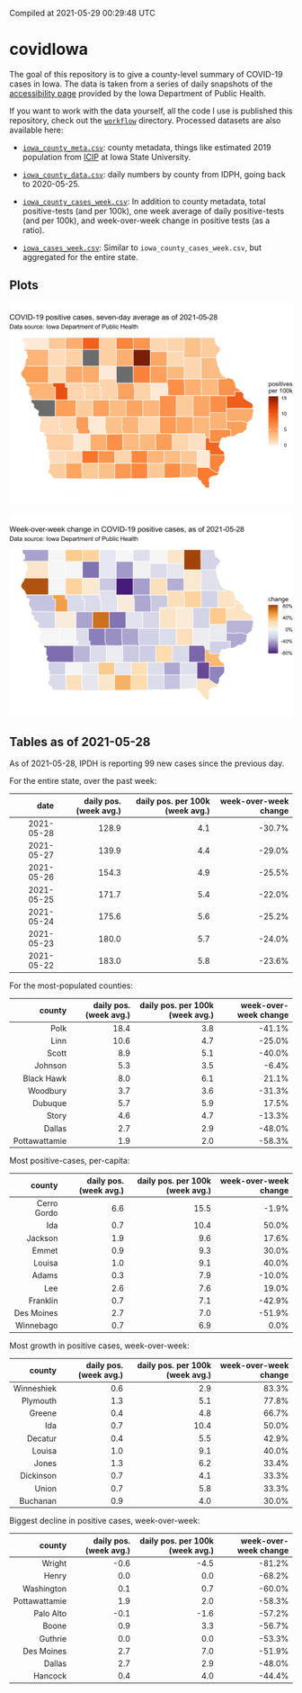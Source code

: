 Compiled at 2021-05-29 00:29:48 UTC

<!-- README.md is generated from README.Rmd. Please edit that file -->

# covidIowa

<!-- badges: start -->

<!-- badges: end -->

The goal of this repository is to give a county-level summary of
COVID-19 cases in Iowa. The data is taken from a series of daily
snapshots of the [accessibility
page](https://coronavirus.iowa.gov/pages/access) provided by the Iowa
Department of Public Health.

If you want to work with the data yourself, all the code I use is
published this repository, check out the [`workflow`](workflow)
directory. Processed datasets are also available here:

  - [`iowa_county_meta.csv`](https://raw.githubusercontent.com/ijlyttle/covidIowa/master/workflow/data/99-publish/iowa_county_meta.csv):
    county metadata, things like estimated 2019 population from
    [ICIP](https://www.icip.iastate.edu/tables/population/counties-estimates)
    at Iowa State University.

  - [`iowa_county_data.csv`](https://raw.githubusercontent.com/ijlyttle/covidIowa/master/workflow/data/99-publish/iowa_county_data.csv):
    daily numbers by county from IDPH, going back to 2020-05-25.

  - [`iowa_county_cases_week.csv`](https://raw.githubusercontent.com/ijlyttle/covidIowa/master/workflow/data/99-publish/iowa_county_data.csv):
    In addition to county metadata, total positive-tests (and per 100k),
    one week average of daily positive-tests (and per 100k), and
    week-over-week change in positive tests (as a ratio).

  - [`iowa_cases_week.csv`](https://raw.githubusercontent.com/ijlyttle/covidIowa/master/workflow/data/99-publish/iowa_cases_week.csv):
    Similar to `iowa_county_cases_week.csv`, but aggregated for the
    entire state.

## Plots

![](workflow/data/99-publish/iowa_cases.png)

![](workflow/data/99-publish/iowa_change.png)

## Tables as of 2021-05-28

As of 2021-05-28, IPDH is reporting 99 new cases since the previous day.

For the entire state, over the past week:

|       date | daily pos. (week avg.) | daily pos. per 100k (week avg.) | week-over-week change |
| ---------: | ---------------------: | ------------------------------: | --------------------: |
| 2021-05-28 |                  128.9 |                             4.1 |               \-30.7% |
| 2021-05-27 |                  139.9 |                             4.4 |               \-29.0% |
| 2021-05-26 |                  154.3 |                             4.9 |               \-25.5% |
| 2021-05-25 |                  171.7 |                             5.4 |               \-22.0% |
| 2021-05-24 |                  175.6 |                             5.6 |               \-25.2% |
| 2021-05-23 |                  180.0 |                             5.7 |               \-24.0% |
| 2021-05-22 |                  183.0 |                             5.8 |               \-23.6% |

For the most-populated counties:

|        county | daily pos. (week avg.) | daily pos. per 100k (week avg.) | week-over-week change |
| ------------: | ---------------------: | ------------------------------: | --------------------: |
|          Polk |                   18.4 |                             3.8 |               \-41.1% |
|          Linn |                   10.6 |                             4.7 |               \-25.0% |
|         Scott |                    8.9 |                             5.1 |               \-40.0% |
|       Johnson |                    5.3 |                             3.5 |                \-6.4% |
|    Black Hawk |                    8.0 |                             6.1 |                 21.1% |
|      Woodbury |                    3.7 |                             3.6 |               \-31.3% |
|       Dubuque |                    5.7 |                             5.9 |                 17.5% |
|         Story |                    4.6 |                             4.7 |               \-13.3% |
|        Dallas |                    2.7 |                             2.9 |               \-48.0% |
| Pottawattamie |                    1.9 |                             2.0 |               \-58.3% |

Most positive-cases, per-capita:

|      county | daily pos. (week avg.) | daily pos. per 100k (week avg.) | week-over-week change |
| ----------: | ---------------------: | ------------------------------: | --------------------: |
| Cerro Gordo |                    6.6 |                            15.5 |                \-1.9% |
|         Ida |                    0.7 |                            10.4 |                 50.0% |
|     Jackson |                    1.9 |                             9.6 |                 17.6% |
|       Emmet |                    0.9 |                             9.3 |                 30.0% |
|      Louisa |                    1.0 |                             9.1 |                 40.0% |
|       Adams |                    0.3 |                             7.9 |               \-10.0% |
|         Lee |                    2.6 |                             7.6 |                 19.0% |
|    Franklin |                    0.7 |                             7.1 |               \-42.9% |
|  Des Moines |                    2.7 |                             7.0 |               \-51.9% |
|   Winnebago |                    0.7 |                             6.9 |                  0.0% |

Most growth in positive cases, week-over-week:

|     county | daily pos. (week avg.) | daily pos. per 100k (week avg.) | week-over-week change |
| ---------: | ---------------------: | ------------------------------: | --------------------: |
| Winneshiek |                    0.6 |                             2.9 |                 83.3% |
|   Plymouth |                    1.3 |                             5.1 |                 77.8% |
|     Greene |                    0.4 |                             4.8 |                 66.7% |
|        Ida |                    0.7 |                            10.4 |                 50.0% |
|    Decatur |                    0.4 |                             5.5 |                 42.9% |
|     Louisa |                    1.0 |                             9.1 |                 40.0% |
|      Jones |                    1.3 |                             6.2 |                 33.4% |
|  Dickinson |                    0.7 |                             4.1 |                 33.3% |
|      Union |                    0.7 |                             5.8 |                 33.3% |
|   Buchanan |                    0.9 |                             4.0 |                 30.0% |

Biggest decline in positive cases, week-over-week:

|        county | daily pos. (week avg.) | daily pos. per 100k (week avg.) | week-over-week change |
| ------------: | ---------------------: | ------------------------------: | --------------------: |
|        Wright |                  \-0.6 |                           \-4.5 |               \-81.2% |
|         Henry |                    0.0 |                             0.0 |               \-68.2% |
|    Washington |                    0.1 |                             0.7 |               \-60.0% |
| Pottawattamie |                    1.9 |                             2.0 |               \-58.3% |
|     Palo Alto |                  \-0.1 |                           \-1.6 |               \-57.2% |
|         Boone |                    0.9 |                             3.3 |               \-56.7% |
|       Guthrie |                    0.0 |                             0.0 |               \-53.3% |
|    Des Moines |                    2.7 |                             7.0 |               \-51.9% |
|        Dallas |                    2.7 |                             2.9 |               \-48.0% |
|       Hancock |                    0.4 |                             4.0 |               \-44.4% |
